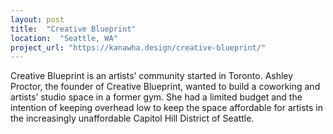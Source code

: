 ```yaml
---
layout: post
title:  "Creative Blueprint"
location:  "Seattle, WA"
project_url: "https://kanawha.design/creative-blueprint/"
---
```


Creative Blueprint is an artists’ community started in Toronto.  Ashley Proctor, the founder of Creative Blueprint, wanted to build a coworking and artists’ studio space in a former gym. She had a limited budget and the intention of keeping overhead low to keep the space affordable for artists in the increasingly unaffordable Capitol Hill District of Seattle.
